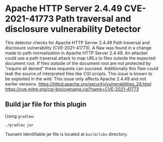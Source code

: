 # Apache HTTP Server 2.4.49 CVE-2021-41773 Path traversal and disclosure vulnerability Detector

This detector checks for Apache HTTP Server 2.4.49 Path traversal and disclosure vulnerability (CVE-2021-41773).
A flaw was found in a change made to path normalization in Apache HTTP Server 2.4.49. An attacker could use a path traversal attack to map URLs to files outside the expected document root.
If files outside of the document root are not protected by "require all denied" these requests can succeed. Additionally this flaw could leak the source of interpreted files like CGI scripts.
This issue is known to be exploited in the wild.
This issue only affects Apache 2.4.49 and not earlier versions.
https://httpd.apache.org/security/vulnerabilities_24.html
https://cve.mitre.org/cgi-bin/cvename.cgi?name=CVE-2021-41773

## Build jar file for this plugin

Using `gradlew`:

```shell
./gradlew jar
```

Tsunami identifiable jar file is located at `build/libs` directory.
